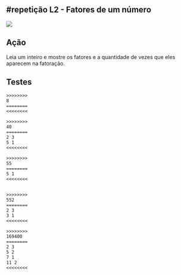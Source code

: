 ## #repetição L2 - Fatores de um número
![](https://raw.githubusercontent.com/qxcodefup/moodle/master/base/189/figura.jpg)

## Ação
Leia um inteiro e mostre os fatores e a quantidade de vezes que eles aparecem na fatoração.


## Testes
```
>>>>>>>>
8
========
<<<<<<<<

>>>>>>>>
40
========
2 3
5 1
<<<<<<<<

>>>>>>>>
55
========
5 1
<<<<<<<<


>>>>>>>>
552
========
2 3
3 1
<<<<<<<<

>>>>>>>>
169400
========
2 3
5 2
7 1
11 2
<<<<<<<<

```